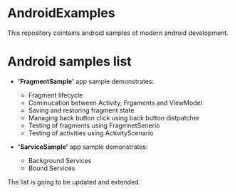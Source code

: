 # AndroidExamples

This repository cointains android samples of modern android development. 

# Android samples list

- **'FragmentSample'** app sample demonstrates:

    - Fragment lifecycle 
    - Cominucation between Activity, Frgaments and ViewModel
    - Saving and restoring fragment state
    - Managing back button click using back button distpatcher
    - Testing of fragments using FragmnetSenerio
    - Testing of activities using ActivityScenario

- **'SarviceSample'** app sample demonstrates:

    - Background Services
    - Bound Services

The list is going to be updated and extended.
